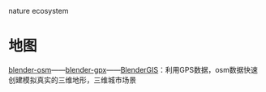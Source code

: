 nature ecosystem

# 地图
[blender-osm](https://github.com/vvoovv/blender-osm)——[blender-gpx](https://github.com/vvoovv/blender-gpx)——[BlenderGIS](https://github.com/domlysz/BlenderGIS)：利用GPS数据，osm数据快速创建模拟真实的三维地形，三维城市场景

